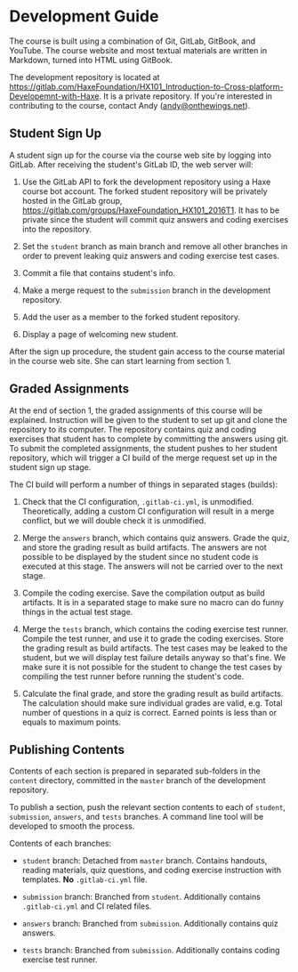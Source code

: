 # Development Guide

The course is built using a combination of Git, GitLab, GitBook, and YouTube.
The course website and most textual materials are written in Markdown, turned into HTML using GitBook.

The development repository is located at https://gitlab.com/HaxeFoundation/HX101_Introduction-to-Cross-platform-Developemnt-with-Haxe.
It is a private repository. If you're interested in contributing to the course, contact Andy (andy@onthewings.net).

## Student Sign Up

A student sign up for the course via the course web site by logging into GitLab.
After receiving the student's GitLab ID, the web server will:

 1. Use the GitLab API to fork the development repository using a Haxe course bot account. The forked student repository will be privately hosted in the GitLab group, https://gitlab.com/groups/HaxeFoundation_HX101_2016T1. It has to be private since the student will commit quiz answers and coding exercises into the repository.

 2. Set the `student` branch as main branch and remove all other branches in order to prevent leaking quiz answers and coding exercise test cases.

 3. Commit a file that contains student's info.

 4. Make a merge request to the `submission` branch in the development repository.

 5. Add the user as a member to the forked student repository.

 6. Display a page of welcoming new student.

After the sign up procedure, the student gain access to the course material in the course web site.
She can start learning from section 1.

## Graded Assignments

At the end of section 1, the graded assignments of this course will be explained.
Instruction will be given to the student to set up git and clone the repository to its computer.
The repository contains quiz and coding exercises that student has to complete by committing the answers using git.
To submit the completed assignments, the student pushes to her student repository,
which will trigger a CI build of the merge request set up in the student sign up stage.

The CI build will perform a number of things in separated stages (builds):

 1. Check that the CI configuration, `.gitlab-ci.yml`, is unmodified. Theoretically, adding a custom CI configuration will result in a merge conflict, but we will double check it is unmodified.

 2. Merge the `answers` branch, which contains quiz answers. Grade the quiz, and store the grading result as build artifacts. The answers are not possible to be displayed by the student since no student code is executed at this stage. The answers will not be carried over to the next stage.

 3. Compile the coding exercise. Save the compilation output as build artifacts. It is in a separated stage to make sure no macro can do funny things in the actual test stage.

 4. Merge the `tests` branch, which contains the coding exercise test runner. Compile the test runner, and use it to grade the coding exercises. Store the grading result as build artifacts. The test cases may be leaked to the student, but we will display test failure details anyway so that's fine. We make sure it is not possible for the student to change the test cases by compiling the test runner before running the student's code.

 5. Calculate the final grade, and store the grading result as build artifacts. The calculation should make sure individual grades are valid, e.g. Total number of questions in a quiz is correct. Earned points is less than or equals to maximum points.

## Publishing Contents

Contents of each section is prepared in separated sub-folders in the `content` directory,
committed in the `master` branch of the development repository.

To publish a section, push the relevant section contents to each of `student`, `submission`, `answers`, and `tests` branches.
A command line tool will be developed to smooth the process.

Contents of each branches:

 * `student` branch: Detached from `master` branch. Contains handouts, reading materials, quiz questions, and coding exercise instruction with templates. **No** `.gitlab-ci.yml` file.

 * `submission` branch: Branched from `student`. Additionally contains `.gitlab-ci.yml` and CI related files.

 * `answers` branch: Branched from `submission`. Additionally contains quiz answers.

 * `tests` branch: Branched from `submission`. Additionally contains coding exercise test runner.
